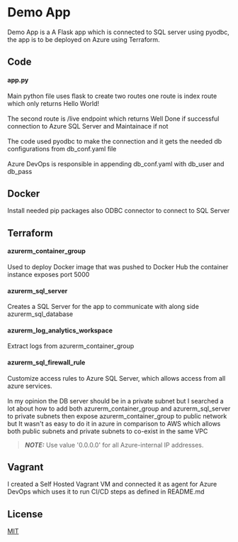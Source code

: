 # Demo App

Demo App is a A Flask app which is connected to SQL server using pyodbc, the app is to be deployed on Azure using Terraform.

## Code
#### app.py
Main python file uses flask to create two routes one route is index route which only returns Hello World!\
\
The second route is /live endpoint which returns Well Done if successful connection to Azure SQL Server and Maintainace if not\
\
The code used pyodbc to make the connection and it gets the needed db configurations from db_conf.yaml file\
\
Azure DevOps is responsible in appending db_conf.yaml with db_user and db_pass

## Docker
Install needed pip packages also ODBC connector to connect to SQL Server

## Terraform
#### azurerm_container_group

Used to deploy Docker image that was pushed to Docker Hub the container instance exposes port 5000

#### azurerm_sql_server
Creates a SQL Server for the app to communicate with along side azurerm_sql_database

#### azurerm_log_analytics_workspace
Extract logs from azurerm_container_group

#### azurerm_sql_firewall_rule
Customize access rules to Azure SQL Server, which allows access from all azure services.\
\
In my opinion the DB server should be in a private subnet but I searched a lot about how to add both azurerm_container_group and azurerm_sql_server to private subnets then expose azurerm_container_group to public network but It wasn't as easy to do it in azure in comparison to AWS which allows both public subnets and private subnets to co-exist in the same VPC

> **_NOTE:_** Use value '0.0.0.0' for all Azure-internal IP addresses.

## Vagrant
I created a Self Hosted Vagrant VM and connected it as agent for Azure DevOps which uses it to run CI/CD steps as defined in README.md

## License
[MIT](https://choosealicense.com/licenses/mit/)